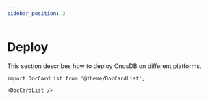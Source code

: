 ```yaml
---
sidebar_position: 3
---
```


# Deploy

This section describes how to deploy CnosDB on different platforms.


```mdx-code-block
import DocCardList from '@theme/DocCardList';

<DocCardList />
```